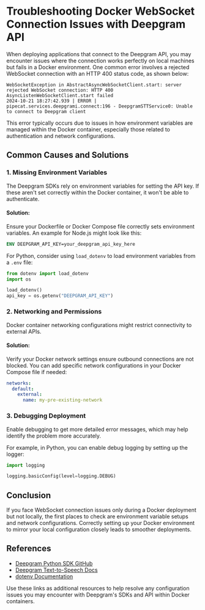 # Troubleshooting Docker WebSocket Connection Issues with Deepgram API

When deploying applications that connect to the Deepgram API, you may encounter issues where the connection works perfectly on local machines but fails in a Docker environment. One common error involves a rejected WebSocket connection with an HTTP 400 status code, as shown below:

```
WebSocketException in AbstractAsyncWebSocketClient.start: server rejected WebSocket connection: HTTP 400
AsyncListenWebSocketClient.start failed
2024-10-21 18:27:42.939 | ERROR | pipecat.services.deepgrami.connect:196 - DeepgramSTTService0: Unable to connect to Deepgram client
```

This error typically occurs due to issues in how environment variables are managed within the Docker container, especially those related to authentication and network configurations.

## Common Causes and Solutions

### 1. Missing Environment Variables

The Deepgram SDKs rely on environment variables for setting the API key. If these aren't set correctly within the Docker container, it won't be able to authenticate.

#### Solution:

Ensure your Dockerfile or Docker Compose file correctly sets environment variables. An example for Node.js might look like this:

```dockerfile
ENV DEEPGRAM_API_KEY=your_deepgram_api_key_here
```

For Python, consider using `load_dotenv` to load environment variables from a `.env` file:

```python
from dotenv import load_dotenv
import os

load_dotenv()
api_key = os.getenv("DEEPGRAM_API_KEY")
```

### 2. Networking and Permissions

Docker container networking configurations might restrict connectivity to external APIs.

#### Solution:

Verify your Docker network settings ensure outbound connections are not blocked. You can add specific network configurations in your Docker Compose file if needed:

```yaml
networks:
  default:
    external:
      name: my-pre-existing-network
```

### 3. Debugging Deployment

Enable debugging to get more detailed error messages, which may help identify the problem more accurately.

For example, in Python, you can enable debug logging by setting up the logger:

```python
import logging

logging.basicConfig(level=logging.DEBUG)
```

## Conclusion

If you face WebSocket connection issues only during a Docker deployment but not locally, the first places to check are environment variable setups and network configurations. Correctly setting up your Docker environment to mirror your local configuration closely leads to smoother deployments.

## References

- [Deepgram Python SDK GitHub](https://github.com/deepgram/deepgram-python-sdk)
- [Deepgram Text-to-Speech Docs](https://developers.deepgram.com/docs/tts-rest)
- [dotenv Documentation](https://pypi.org/project/python-dotenv/)

Use these links as additional resources to help resolve any configuration issues you may encounter with Deepgram's SDKs and API within Docker containers.